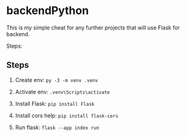 # backendPython

This is my simple cheat for any further projects that will use Flask for backend.

Steps:

## Steps

1. Create env: `py -3 -m venv .venv`

1. Activate env: `.venv\Scripts\activate`

1. Install Flask: `pip install Flask`

1. Install cors help: `pip install flask-cors`

1. Run flask: `flask --app index run`
